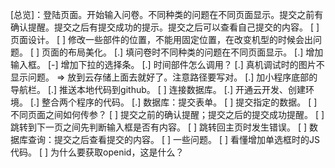 [总览]：登陆页面。开始输入问卷。不同种类的问题在不同页面显示。提交之前有确认提醒。提交之后有提交成功的提示。提交之后可以查看自己提交的内容。
[ ] 页面设计。
  [ ] 修改一些部件的位置，不能用固定位置，在改变机型的时候会出问题。
  [ ] 页面的布局美化。
  [.] 填问卷时不同种类的问题在不同页面显示。
  [.] 增加输入框。
  [-] 增加下拉的选择条。
  [.] 时间部件怎么调用？
[.] 真机调试时的图片不显示问题。 => 放到云存储上面去就好了。注意路径要写对。
[.] 加小程序底部的导航栏。
[.] 推送本地代码到github。
[ ] 连接数据库。
  [.] 开通云开发、创建环境。
  [.] 整合两个程序的代码。
  [.] 数据库：提交表单。
  [ ] 提交指定的数据。
[ ] 不同页面之间如何传参？
[ ] 提交之前的确认提醒；提交之后的提交成功提醒。
[ ] 跳转到下一页之间先判断输入框是否有内容。
[ ] 跳转回主页时发生错误。
[ ] 数据库查询：提交之后查看提交的内容。
[ ] 一些问题。
  [ ] 看懂增加单选框时的JS代码。
  [ ] 为什么要获取openid，这是什么？


